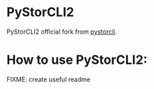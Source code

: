 # PyStorCLI2

PyStorCLI2 official fork from [pystorcli](https://github.com/Chillisystems/pystorcli).

# How to use PyStorCLI2:

FIXME: create useful readme
